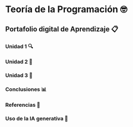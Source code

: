 # Teoría de la Programación  :nerd_face:  
## Portafolio digital de Aprendizaje  :clipboard:  
### Unidad 1  :mag:  
### Unidad 2  :book:  
### Unidad 3 :memo: 
### Conclusiones  :bar_chart:  
### Referencias  :bookmark_tabs:  
### Uso de la IA generativa  :robot:



